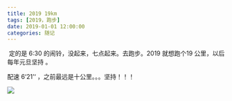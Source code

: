 ```yaml
---
title: 2019 19km
tags: [2019，跑步]
date: 2019-01-01 12:00:00
categories: 随记
---
```




​	定的是 6:30 的闹铃，没起来，七点起来。去跑步。2019 就想跑个19 公里，以后每年元旦坚持 。

配速  6‘21’‘ ，之前最远是十公里。。。坚持！！！

<!--more-->

![](https://beer-1256523277.cos.ap-shanghai.myqcloud.com/keep/20190101124655.jpg) 



